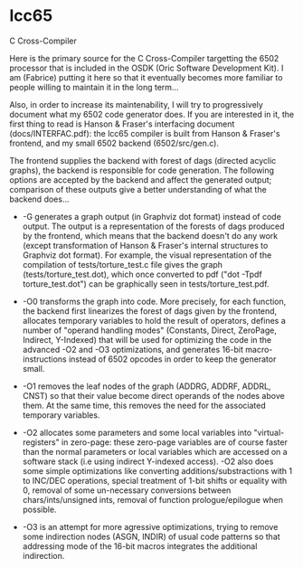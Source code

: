 # lcc65

C Cross-Compiler

Here is the primary source for the C Cross-Compiler targetting the 6502 processor that is included in the OSDK (Oric Software Development Kit). I am (Fabrice) putting it here so that it eventually becomes more familiar to people willing to maintain it in the long term...

Also, in order to increase its maintenability, I will try to progressively document what my 6502 code generator does. If you are interested in it, the first thing to read is Hanson & Fraser's interfacing document (docs/INTERFAC.pdf): the lcc65 compiler is built from Hanson & Fraser's frontend, and my small 6502 backend (6502/src/gen.c).

The frontend supplies the backend with forest of dags (directed acyclic graphs), the backend is responsible for code generation. The following options are accepted by the backend and affect the generated output; comparison of these outputs give a better understanding of what the backend does...

* -G generates a graph output (in Graphviz dot format) instead of code output. The output is a representation of the forests of dags produced by the frontend, which means that the backend doesn't do any work (except transformation of Hanson & Fraser's internal structures to Graphviz dot format). For example, the visual representation of the compilation of tests/torture_test.c file gives the graph (tests/torture_test.dot), which once converted to pdf ("dot -Tpdf torture_test.dot") can be graphically seen in tests/torture_test.pdf.

* -O0 transforms the graph into code. More precisely, for each function, the backend first linearizes the forest of dags given by the frontend, allocates temporary variables to hold the result of operators, defines a number of "operand handling modes" (Constants, Direct, ZeroPage, Indirect, Y-Indexed) that will be used for optimizing the code in the advanced -O2 and -O3 optimizations, and generates 16-bit macro-instructions instead of 6502 opcodes in order to keep the generator small.

* -O1 removes the leaf nodes of the graph (ADDRG, ADDRF, ADDRL, CNST) so that their value become direct operands of the nodes above them. At the same time, this removes the need for the associated temporary variables.

* -O2 allocates some parameters and some local variables into "virtual-registers" in zero-page: these zero-page variables are of course faster than the normal parameters or local variables which are accessed on a software stack (i.e using indirect Y-indexed access). -O2 also does some simple optimizations like converting additions/substractions with 1 to INC/DEC operations, special treatment of 1-bit shifts or equality with 0, removal of some un-necessary conversions between chars/ints/unsigned ints, removal of function prologue/epilogue when possible.

* -O3 is an attempt for more agressive optimizations, trying to remove some indirection nodes (ASGN, INDIR) of usual code patterns so that addressing mode of the 16-bit macros integrates the additional indirection.
